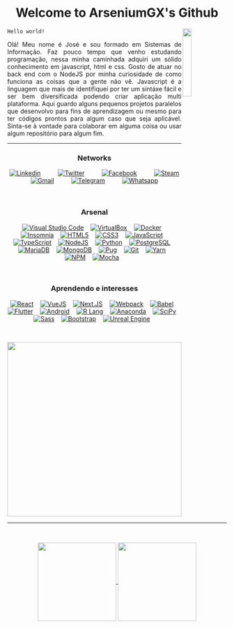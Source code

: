 <!--a href="#"><p align="center"><img width="48px" src="https://avatars.githubusercontent.com/u/9919?v=4" alt="Github" /></p></a-->
<h1 align="center">Welcome to ArseniumGX's Github </h1>
<a href="#"><img align="right" width="20%" src="https://media.giphy.com/media/CEHtFH3rJ6xdhBUKIT/giphy.gif"/></a>

<code>Hello world!</code>

<p align="justify">
   Olá!
   Meu nome é José e sou formado em Sistemas de Informação. Faz pouco tempo que venho estudando programação, nessa minha caminhada adquiri um sólido conhecimento em javascript, html e css. Gosto de atuar no back end com o NodeJS por minha curiosidade de como funciona as coisas que a gente não vê. Javascript é a linguagem que mais de identifiquei por ter um sintáxe fácil e ser bem diversificada podendo criar aplicação multi plataforma. Aqui guardo alguns pequenos projetos paralelos que desenvolvo para fins de aprendizagem ou mesmo para ter códigos prontos para algum caso que seja aplicável. Sinta-se à vontade para colaborar em alguma coisa ou usar algum repositório para algum fim.
</p>

---

<h3 align="center">Networks</h3>

<p align="center">
   <a href="https://www.linkedin.com/in/arseniumgx" target="_blank"><img src="https://img.shields.io/badge/Linkedin-0A66C2?style=social&logo=linkedin&logoColor=0A66C2" alt="Linkedin" /></a> &nbsp;&nbsp;&nbsp;&nbsp;&nbsp;&nbsp;&nbsp;&nbsp;
   <a href="https://twitter.com/arseniumgx" target="_blank"><img src="https://img.shields.io/badge/Twitter-1DA1F2?style=social&logo=twitter&logoColor=1DA1F2" alt="Twitter" /></a> &nbsp;&nbsp;&nbsp;&nbsp;&nbsp;&nbsp;&nbsp;&nbsp;
   <a href="https://www.facebook.com/arseniumgx" target="_blank"><img src="https://img.shields.io/badge/Facebook-1877F2?style=social&logo=facebook&logoColor=1877F2" alt="Facebook" /></a> &nbsp;&nbsp;&nbsp;&nbsp;&nbsp;&nbsp;&nbsp;&nbsp;
   <a href="https://steamcommunity.com/profiles/76561198144096375/" target="_blank"><img src="https://img.shields.io/badge/Steam-000000?style=social&logo=steam&logoColor=000000" alt="Steam" /></a> &nbsp;&nbsp;&nbsp;&nbsp;&nbsp;&nbsp;&nbsp;&nbsp;
   <a href="mailto:8glibibag@relay.firefox.com" target="_blank"><img src="https://img.shields.io/badge/Gmail-EA4335?style=social&logo=gmail&logoColor=EA4335" alt="Gmail" /></a> &nbsp;&nbsp;&nbsp;&nbsp;&nbsp;&nbsp;&nbsp;&nbsp;
   <a href="http://t.me/ArseniumGX" target="_blank"><img src="https://img.shields.io/badge/Telegram-26A5E4?style=social&logo=telegram&logoColor=26A5E4" alt="Telegram" /></a> &nbsp;&nbsp;&nbsp;&nbsp;&nbsp;&nbsp;&nbsp;&nbsp;
   <a href="https://wa.me/message/6PYCIZE4G3ABC1" target="_blank"><img src="https://img.shields.io/badge/Whatsapp-25D366?style=social&logo=whatsapp&logoColor=25D366" alt="Whatsapp" /></a> &nbsp;&nbsp;&nbsp;&nbsp;&nbsp;&nbsp;&nbsp;&nbsp;
</p>

<br>

<h3 align="center">Arsenal</h3>

<p align="center">
   <a href="#"><img src="https://img.shields.io/badge/VS_Code-007ACC?style=flat&logo=visual-studio-code&logoColor=white" alt="Visual Studio Code" /></a>&nbsp;&nbsp;&nbsp;
   <a href="#"><img src="https://img.shields.io/badge/virtualbox-183A61?style=flat&logo=virtualbox&logoColor=FFFFFF" alt="VirtualBox" /></a>&nbsp;&nbsp;&nbsp;
   <a href="#"><img src="https://img.shields.io/badge/Docker-2496ED?style=flat&logo=docker&logoColor=FFFFFF" alt="Docker" /></a>&nbsp;&nbsp;&nbsp;
   <a href="#"><img src="https://img.shields.io/badge/insomnia-5849BE?style=flat&logo=insomnia&logoColor=FFFFFF" alt="Insomnia" /></a>&nbsp;&nbsp;&nbsp;
   <a href="#"><img src="https://img.shields.io/badge/HTML5-E34F26?style=flat&logo=html5&logoColor=FFFFFF" alt="HTML5" /></a>&nbsp;&nbsp;&nbsp;
   <a href="#"><img src="https://img.shields.io/badge/CSS3-1572B6?style=flat&logo=css3&logoColor=FFFFFF" alt="CSS3" /></a>&nbsp;&nbsp;&nbsp;
   <a href="#"><img src="https://img.shields.io/badge/JavaScript-F7DF1E?style=flat&logo=javascript&logoColor=000000" alt="JavaScript" /></a>&nbsp;&nbsp;&nbsp;
   <a href="#"><img src="https://img.shields.io/badge/TypeScript-3178C6?style=flat&logo=typescript&logoColor=FFFFFF" alt="TypeScript" /></a>&nbsp;&nbsp;&nbsp;
   <a href="#"><img src="https://img.shields.io/badge/NodeJS-339933?style=flat&logo=nodedotjs&logoColor=FFFFFF"  alt="NodeJS" /></a>&nbsp;&nbsp;&nbsp;
   <a href="#"><img src="https://img.shields.io/badge/Python-3776AB?style=flat&logo=python&logoColor=FFFFFF" alt="Python" /></a>&nbsp;&nbsp;&nbsp;
   <a href="#"><img src="https://img.shields.io/badge/Postgresql-4169E1?style=flat&logo=postgresql&logoColor=FFFFFF" alt="PostgreSQL" /></a>&nbsp;&nbsp;&nbsp;
   <a href="#"><img src="https://img.shields.io/badge/mariadb-003545?style=flat&logo=mariadb&logoColor=FFFFFF" alt="MariaDB" /></a>&nbsp;&nbsp;&nbsp;
   <a href="#"><img src="https://img.shields.io/badge/mongodb-47A248?style=flat&logo=mongodb&logoColor=FFFFFF" alt="MongoDB" /></a>&nbsp;&nbsp;&nbsp;
   <a href="#"><img src="https://img.shields.io/badge/Pugs-A86454?style=flat&logo=pug&logoColor=FFFFFF" alt="Pug" /></a>&nbsp;&nbsp;&nbsp;
   <a href="#"><img src="https://img.shields.io/badge/git-F05032?style=flat&logo=git&logoColor=FFFFFF" alt="Git" /></a>&nbsp;&nbsp;&nbsp;
   <a href="#"><img src="https://img.shields.io/badge/yarn-2C8EBB?style=flat&logo=yarn&logoColor=FFFFFF" alt="Yarn" /></a>&nbsp;&nbsp;&nbsp;
   <a href="#"><img src="https://img.shields.io/badge/npm-CB3837?style=flat&logo=npm&logoColor=FFFFFF" alt="NPM" /></a>&nbsp;&nbsp;&nbsp;
   <a href="#"><img src="https://img.shields.io/badge/mocha-8D6748?style=flat&logo=mocha&logoColor=FFFFFF" alt="Mocha" /></a>&nbsp;&nbsp;&nbsp;
</p>

<br>

<h3 align="center">Aprendendo e interesses</h3>

<p align="center">
   <a href="#"><img src="https://img.shields.io/badge/React-61DAFB?style=flat&logo=react&logoColor=000000" alt="React" /></a>&nbsp;&nbsp;&nbsp;
   <a href="#"><img src="https://img.shields.io/badge/Vuejs-4FC08D?style=flat&logo=vuedotjs&logoColor=FFFFFF" alt="VueJS" /></a>&nbsp;&nbsp;&nbsp;
   <a href="#"><img src="https://img.shields.io/badge/nextjs-000000?style=flat&logo=nextdotjs&logoColor=FFFFFF" alt="Next.JS" /></a>&nbsp;&nbsp;&nbsp;
   <a href="#"><img src="https://img.shields.io/badge/webpack-8DD6F9?style=flat&logo=webpack&logoColor=000000" alt="Webpack" /></a>&nbsp;&nbsp;&nbsp;
   <a href="#"><img src="https://img.shields.io/badge/babel-F9DC3E?style=flat&logo=babel&logoColor=000000" alt="Babel" /></a>&nbsp;&nbsp;&nbsp;
   <a href="#"><img src="https://img.shields.io/badge/flutter-02569B?style=flat&logo=flutter&logoColor=FFFFFF" alt="Flutter" /></a>&nbsp;&nbsp;&nbsp;
   <a href="#"><img src="https://img.shields.io/badge/android-3DDC84?style=flat&logo=android&logoColor=FFFFFF" alt="Android" /></a>&nbsp;&nbsp;&nbsp;
   <a href="#"><img src="https://img.shields.io/badge/r-276DC3?style=flat&logo=r&logoColor=FFFFFF" alt="R Lang" /></a>&nbsp;&nbsp;&nbsp;
   <a href="#"><img src="https://img.shields.io/badge/anaconda-44A833?style=flat&logo=anaconda&logoColor=FFFFFF" alt="Anaconda" /></a>&nbsp;&nbsp;&nbsp;
   <a href="#"><img src="https://img.shields.io/badge/scipy-8CAAE6?style=flat&logo=scipy&logoColor=FFFFFF" alt="SciPy" /></a>&nbsp;&nbsp;&nbsp;
   <a href="#"><img src="https://img.shields.io/badge/sass-CC6699?style=flat&logo=sass&logoColor=FFFFFF" alt="Sass" /></a>&nbsp;&nbsp;&nbsp;
   <a href="#"><img src="https://img.shields.io/badge/bootstrap-7952B3?style=flat&logo=bootstrap&logoColor=FFFFFF" alt="Bootstrap" /></a>&nbsp;&nbsp;&nbsp;
   <a href="#"><img src="https://img.shields.io/badge/unreal_engine-313131?style=flat&logo=unreal-engine&logoColor=FFFFFF" alt="Unreal Engine" /></a>&nbsp;&nbsp;&nbsp;
</p>

<br>
<!--
Testes
-->


<p align="center">
   <img width="400px" src="https://media.giphy.com/media/Ah3zHH7hvsSB2/giphy.gif" />
</p>

---


<br>


<p align="center">
   <a href="#">
      <img height=180px align="center" src="https://github-readme-stats.vercel.app/api?username=arseniumgx&show_icons=true&theme=monokai&custom_title=ArseniumGX's+Github+stats&include_all_commits=true&count_private=true" />
   </a>
   <a href="#">
      <img height=180px align="center" src="https://github-readme-stats.vercel.app/api/top-langs/?username=arseniumgx&layout=compact&theme=monokai&langs_count=8" />
   </a>
</p>

<br>


<!---  **************************************************************************************************************************************************  --->
